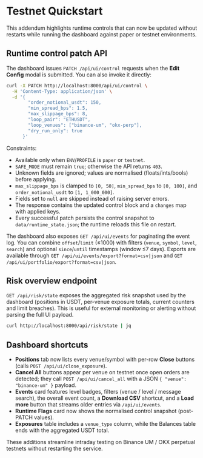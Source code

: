 # Testnet Quickstart

This addendum highlights runtime controls that can now be updated without restarts while running the dashboard against paper or testnet environments.

## Runtime control patch API

The dashboard issues `PATCH /api/ui/control` requests when the **Edit Config** modal is submitted. You can also invoke it directly:

```bash
curl -X PATCH http://localhost:8000/api/ui/control \
  -H 'Content-Type: application/json' \
  -d '{
        "order_notional_usdt": 150,
        "min_spread_bps": 1.5,
        "max_slippage_bps": 8,
        "loop_pair": "ETHUSDT",
        "loop_venues": ["binance-um", "okx-perp"],
        "dry_run_only": true
      }'
```

Constraints:

- Available only when `ENV`/`PROFILE` is `paper` or `testnet`.
- `SAFE_MODE` must remain `true`; otherwise the API returns `403`.
- Unknown fields are ignored; values are normalised (floats/ints/bools) before applying.
- `max_slippage_bps` is clamped to `[0, 50]`, `min_spread_bps` to `[0, 100]`, and `order_notional_usdt` to `[1, 1_000_000]`.
- Fields set to `null` are skipped instead of raising server errors.
- The response contains the updated control block and a `changes` map with applied keys.
- Every successful patch persists the control snapshot to `data/runtime_state.json`; the runtime reloads this file on restart.

The dashboard also exposes `GET /api/ui/events` for paginating the event log. You can combine `offset`/`limit` (≤1000) with filters (`venue`, `symbol`, `level`, `search`) and optional `since`/`until` timestamps (window ≤7 days).
Exports are available through `GET /api/ui/events/export?format=csv|json` and `GET /api/ui/portfolio/export?format=csv|json`.

## Risk overview endpoint

`GET /api/risk/state` exposes the aggregated risk snapshot used by the dashboard (positions in USDT, per-venue exposure totals, current counters and limit breaches). This is useful for external monitoring or alerting without parsing the full UI payload.

```bash
curl http://localhost:8000/api/risk/state | jq
```

## Dashboard shortcuts

- **Positions** tab now lists every venue/symbol with per-row **Close** buttons (calls `POST /api/ui/close_exposure`).
- **Cancel All** buttons appear per venue on testnet once open orders are detected; they call `POST /api/ui/cancel_all` with a JSON `{ "venue": "binance-um" }` payload.
- **Events** card features level badges, filters (venue / level / message search), the overall event count, a **Download CSV** shortcut, and a **Load more** button that streams older entries via `/api/ui/events`.
- **Runtime Flags** card now shows the normalised control snapshot (post-PATCH values).
- **Exposures** table includes a `venue_type` column, while the Balances table ends with the aggregated USDT total.

These additions streamline intraday testing on Binance UM / OKX perpetual testnets without restarting the service.
